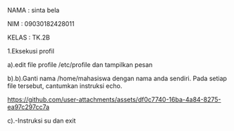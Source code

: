 NAMA : sinta bela


NIM : 09030182428011

KELAS : TK.2B

1.Eksekusi profil


a).edit file profile /etc/profile dan tampilkan pesan




b).b).Ganti nama /home/mahasiswa dengan nama anda sendiri. Pada setiap file tersebut, cantumkan instruksi echo.

https://github.com/user-attachments/assets/df0c7740-16ba-4a84-8275-ea97c297cc7a

c).-Instruksi su  dan exit
